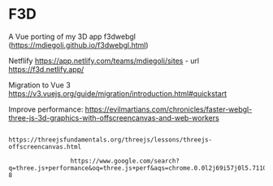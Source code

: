 # F3D

A Vue porting of my 3D app f3dwebgl (https://mdiegoli.github.io/f3dwebgl.html)

Netflify https://app.netlify.com/teams/mdiegoli/sites - url https://f3d.netlify.app/

Migration to Vue 3 https://v3.vuejs.org/guide/migration/introduction.html#quickstart

Improve performance: https://evilmartians.com/chronicles/faster-webgl-three-js-3d-graphics-with-offscreencanvas-and-web-workers

                     https://threejsfundamentals.org/threejs/lessons/threejs-offscreencanvas.html

                     https://www.google.com/search?q=three.js+performance&oq=three.js+perf&aqs=chrome.0.0l2j69i57j0l5.7110j0j4&sourceid=chrome&ie=UTF-8
